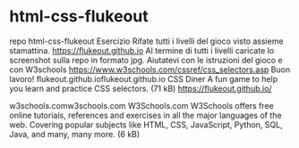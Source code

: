 # html-css-flukeout
repo html-css-flukeout
Esercizio
Rifate tutti i livelli del gioco visto assieme stamattina. https://flukeout.github.io
Al termine di tutti i livelli caricate lo screenshot sulla repo in formato jpg.
Aiutatevi con le istruzioni del gioco e con W3schools https://www.w3schools.com/cssref/css_selectors.asp
Buon lavoro!
flukeout.github.ioflukeout.github.io
CSS Diner
A fun game to help you learn and practice CSS selectors. (71 kB)
https://flukeout.github.io/

w3schools.comw3schools.com
W3Schools.com
W3Schools offers free online tutorials, references and exercises in all the major languages of the web. Covering popular subjects like HTML, CSS, JavaScript, Python, SQL, Java, and many, many more. (6 kB)
